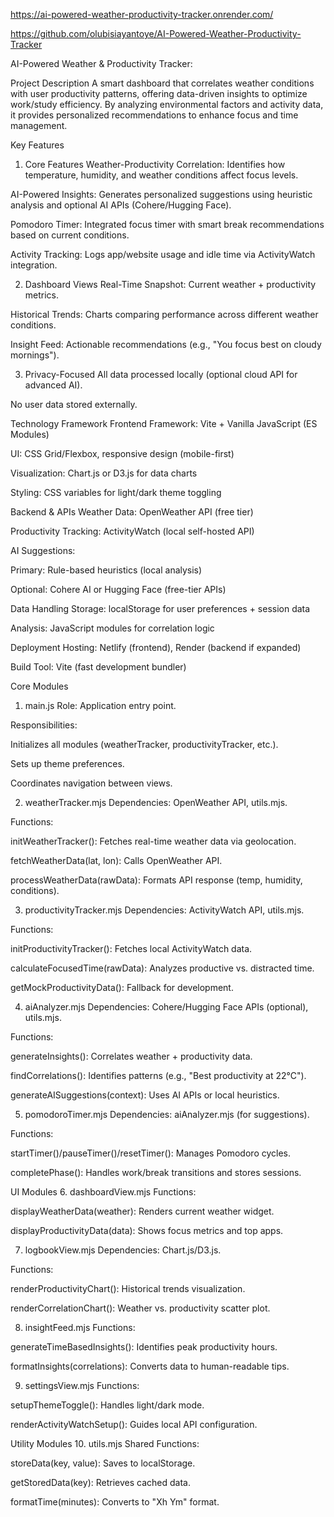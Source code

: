 https://ai-powered-weather-productivity-tracker.onrender.com/

https://github.com/olubisiayantoye/AI-Powered-Weather-Productivity-Tracker

AI-Powered Weather & Productivity Tracker:

Project Description
A smart dashboard that correlates weather conditions with user productivity patterns, offering data-driven insights to optimize work/study efficiency. By analyzing environmental factors and activity data, it provides personalized recommendations to enhance focus and time management.

Key Features
1. Core Features
Weather-Productivity Correlation: Identifies how temperature, humidity, and weather conditions affect focus levels.

AI-Powered Insights: Generates personalized suggestions using heuristic analysis and optional AI APIs (Cohere/Hugging Face).

Pomodoro Timer: Integrated focus timer with smart break recommendations based on current conditions.

Activity Tracking: Logs app/website usage and idle time via ActivityWatch integration.

2. Dashboard Views
Real-Time Snapshot: Current weather + productivity metrics.

Historical Trends: Charts comparing performance across different weather conditions.

Insight Feed: Actionable recommendations (e.g., "You focus best on cloudy mornings").

3. Privacy-Focused
All data processed locally (optional cloud API for advanced AI).

No user data stored externally.

Technology Framework
Frontend
Framework: Vite + Vanilla JavaScript (ES Modules)

UI: CSS Grid/Flexbox, responsive design (mobile-first)

Visualization: Chart.js or D3.js for data charts

Styling: CSS variables for light/dark theme toggling

Backend & APIs
Weather Data: OpenWeather API (free tier)

Productivity Tracking: ActivityWatch (local self-hosted API)

AI Suggestions:

Primary: Rule-based heuristics (local analysis)

Optional: Cohere AI or Hugging Face (free-tier APIs)

Data Handling
Storage: localStorage for user preferences + session data

Analysis: JavaScript modules for correlation logic

Deployment
Hosting: Netlify (frontend), Render (backend if expanded)

Build Tool: Vite (fast development bundler)

Core Modules
1. main.js
Role: Application entry point.

Responsibilities:

Initializes all modules (weatherTracker, productivityTracker, etc.).

Sets up theme preferences.

Coordinates navigation between views.

2. weatherTracker.mjs
Dependencies: OpenWeather API, utils.mjs.

Functions:

initWeatherTracker(): Fetches real-time weather data via geolocation.

fetchWeatherData(lat, lon): Calls OpenWeather API.

processWeatherData(rawData): Formats API response (temp, humidity, conditions).

3. productivityTracker.mjs
Dependencies: ActivityWatch API, utils.mjs.

Functions:

initProductivityTracker(): Fetches local ActivityWatch data.

calculateFocusedTime(rawData): Analyzes productive vs. distracted time.

getMockProductivityData(): Fallback for development.

4. aiAnalyzer.mjs
Dependencies: Cohere/Hugging Face APIs (optional), utils.mjs.

Functions:

generateInsights(): Correlates weather + productivity data.

findCorrelations(): Identifies patterns (e.g., "Best productivity at 22°C").

generateAISuggestions(context): Uses AI APIs or local heuristics.

5. pomodoroTimer.mjs
Dependencies: aiAnalyzer.mjs (for suggestions).

Functions:

startTimer()/pauseTimer()/resetTimer(): Manages Pomodoro cycles.

completePhase(): Handles work/break transitions and stores sessions.

UI Modules
6. dashboardView.mjs
Functions:

displayWeatherData(weather): Renders current weather widget.

displayProductivityData(data): Shows focus metrics and top apps.

7. logbookView.mjs
Dependencies: Chart.js/D3.js.

Functions:

renderProductivityChart(): Historical trends visualization.

renderCorrelationChart(): Weather vs. productivity scatter plot.

8. insightFeed.mjs
Functions:

generateTimeBasedInsights(): Identifies peak productivity hours.

formatInsights(correlations): Converts data to human-readable tips.

9. settingsView.mjs
Functions:

setupThemeToggle(): Handles light/dark mode.

renderActivityWatchSetup(): Guides local API configuration.

Utility Modules
10. utils.mjs
Shared Functions:

storeData(key, value): Saves to localStorage.

getStoredData(key): Retrieves cached data.

formatTime(minutes): Converts to "Xh Ym" format.

